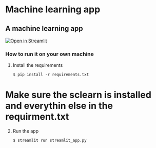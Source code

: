 # Machine learning app

## A machine learning app

[![Open in Streamlit](https://static.streamlit.io/badges/streamlit_badge_black_white.svg)](https://blank-app-template.streamlit.app/)

### How to run it on your own machine

1. Install the requirements

   ```
   $ pip install -r requirements.txt
# Make sure the sclearn is installed and everythin else in the      requirment.txt

2. Run the app

   ```
   $ streamlit run streamlit_app.py
   ```
